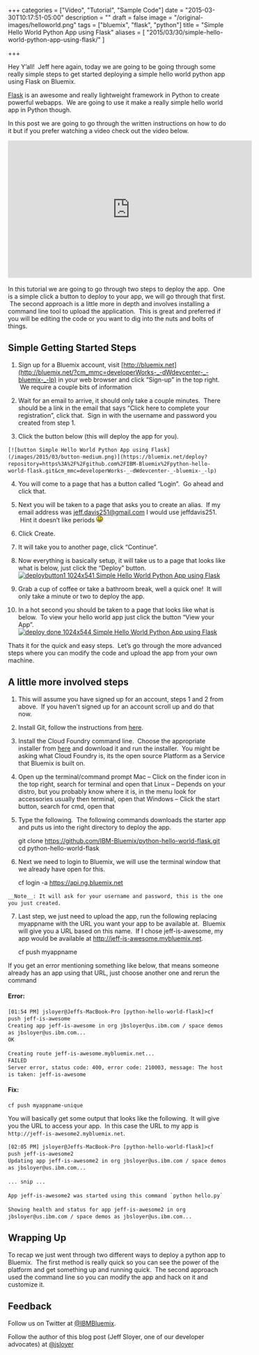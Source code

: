 +++
categories = ["Video", "Tutorial", "Sample Code"]
date = "2015-03-30T10:17:51-05:00"
description = ""
draft = false
image = "/original-images/helloworld.png"
tags = ["bluemix", "flask", "python"]
title = "Simple Hello World Python App using Flask"
aliases = [
    "2015/03/30/simple-hello-world-python-app-using-flask/"
]

+++


Hey Y’all!  Jeff here again, today we are going to be going through some really simple steps to get started deploying a simple hello world python app using Flask on Bluemix.

[Flask](http://flask.pocoo.org/) is an awesome and really lightweight framework in Python to create powerful webapps.  We are going to use it make a really simple hello world app in Python though.
<!-- more -->

In this post we are going to go through the written instructions on how to do it but if you prefer watching a video check out the video below.

<iframe width="560" height="315" src="https://www.youtube.com/embed/b-SF3bgaQTw" frameborder="0" allowfullscreen></iframe>

In this tutorial we are going to go through two steps to deploy the app.  One is a simple click a button to deploy to your app, we will go through that first.  The second approach is a little more in depth and involves installing a command line tool to upload the application.  This is great and preferred if you will be editing the code or you want to dig into the nuts and bolts of things.


## Simple Getting Started Steps

  1. Sign up for a Bluemix account, visit [http://bluemix.net](http://bluemix.net/?cm_mmc=developerWorks-_-dWdevcenter-_-bluemix-_-lp) in your web browser and click “Sign-up” in the top right.  We require a couple bits of information


  2. Wait for an email to arrive, it should only take a couple minutes.  There should be a link in the email that says “Click here to complete your registration”, click that.  Sign in with the username and password you created from step 1.


  3. Click the button below (this will deploy the app for you).

    [![button Simple Hello World Python App using Flask](/images/2015/03/button-medium.png)](https://bluemix.net/deploy?repository=https%3A%2F%2Fgithub.com%2FIBM-Bluemix%2Fpython-hello-world-flask.git&cm_mmc=developerWorks-_-dWdevcenter-_-bluemix-_-lp)


  4. You will come to a page that has a button called “Login”.  Go ahead and click that.


  5. Next you will be taken to a page that asks you to create an alias.  If my email address was jeff.davis251@gmail.com I would use jeffdavis251.  Hint it doesn’t like periods ![icon smile Simple Hello World Python App using Flask](/images/2015/03/icon_smile-medium.gif)


  6. Click Create.


  7. It will take you to another page, click “Continue”.


  8. Now everything is basically setup, it will take us to a page that looks like what is below, just click the “Deploy” button.
[![deploybutton1 1024x541 Simple Hello World Python App using Flask](/images/2015/03/deploybutton1-medium.png)](/images/2015/03/deploybutton1-medium.png)


  9. Grab a cup of coffee or take a bathroom break, well a quick one!  It will only take a minute or two to deploy the app.


  10. In a hot second you should be taken to a page that looks like what is below.  To view your hello world app just click the button “View your App”.
[![deploy done 1024x544 Simple Hello World Python App using Flask](/images/2015/03/deploy-done-medium.png)](/images/2015/03/deploy-done-medium.png)


Thats it for the quick and easy steps.  Let’s go through the more advanced steps where you can modify the code and upload the app from your own machine.


## A little more involved steps
  1. This will assume you have signed up for an account, steps 1 and 2 from above.  If you haven’t signed up for an account scroll up and do that now.


  2. Install Git, follow the instructions from [here](http://git-scm.com/book/en/v2/Getting-Started-Installing-Git).


  3. Install the Cloud Foundry command line.  Choose the appropriate installer from [here](https://github.com/cloudfoundry/cli/releases) and download it and run the installer.  You might be asking what Cloud Foundry is, its the open source Platform as a Service that Bluemix is built on.


  4. Open up the terminal/command prompt
Mac – Click on the finder icon in the top right, search for terminal and open that
Linux – Depends on your distro, but you probably know where it is, in the menu look for accessories usually then terminal, open that
Windows – Click the start button, search for cmd, open that


  5. Type the following.  The following commands downloads the starter app and puts us into the right directory to deploy the app.


        git clone https://github.com/IBM-Bluemix/python-hello-world-flask.git
        cd python-hello-world-flask

  6. Next we need to login to Bluemix, we will use the terminal window that we already have open for this.


        cf login -a https://api.ng.bluemix.net


    __Note__: It will ask for your username and password, this is the one you just created.


  7. Last step, we just need to upload the app, run the following replacing myappname with the URL you want your app to be available at.  Bluemix will give you a URL based on this name.  If I chose jeff-is-awesome, my app would be available at http://jeff-is-awesome.mybluemix.net.


        cf push myappname


If you get an error mentioning something like below, that means someone already has an app using that URL, just choose another one and rerun the command


#### Error:

```
[01:54 PM] jsloyer@Jeffs-MacBook-Pro [python-hello-world-flask]>cf push jeff-is-awesome
Creating app jeff-is-awesome in org jbsloyer@us.ibm.com / space demos as jbsloyer@us.ibm.com...
OK

Creating route jeff-is-awesome.mybluemix.net...
FAILED
Server error, status code: 400, error code: 210003, message: The host is taken: jeff-is-awesome
```



#### Fix:

```
cf push myappname-unique
```

You will basically get some output that looks like the following.  It will give you the URL to access your app.  In this case the URL to my app is `http://jeff-is-awesome2.mybluemix.net`.

```
[02:05 PM] jsloyer@Jeffs-MacBook-Pro [python-hello-world-flask]>cf push jeff-is-awesome2
Updating app jeff-is-awesome2 in org jbsloyer@us.ibm.com / space demos as jbsloyer@us.ibm.com...

... snip ...

App jeff-is-awesome2 was started using this command `python hello.py`

Showing health and status for app jeff-is-awesome2 in org jbsloyer@us.ibm.com / space demos as jbsloyer@us.ibm.com...
```

## Wrapping Up


To recap we just went through two different ways to deploy a python app to Bluemix.  The first method is really quick so you can see the power of the platform and get something up and running quick.  The second approach used the command line so you can modify the app and hack on it and customize it.


## Feedback


Follow us on Twitter at [@IBMBluemix](http://twitter.com/IBMBluemix).

Follow the author of this blog post (Jeff Sloyer, one of our developer advocates) at [@jsloyer](http://twitter.com/jsloyer)
